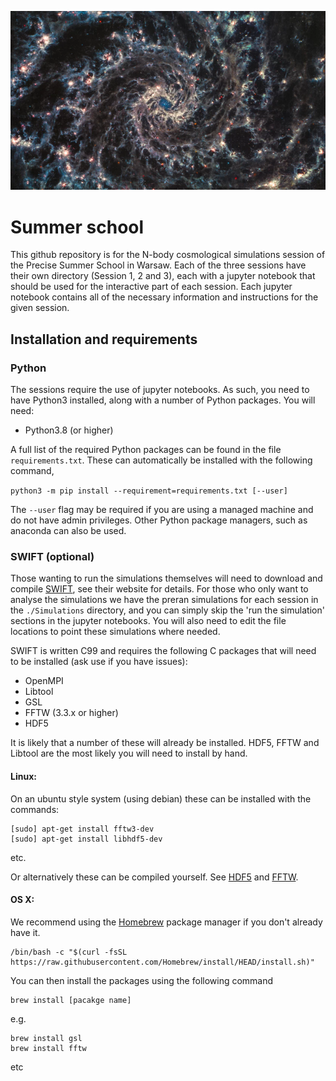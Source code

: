 ![](original.webp)

# Summer school

This github repository is for the N-body cosmological simulations session of the Precise Summer School in Warsaw. Each of the three sessions have their own directory (Session 1, 2 and 3), each with a jupyter notebook that should be used for the interactive part of each session. Each jupyter notebook contains all of the necessary information and instructions for the given session.

## Installation and requirements

### Python

The sessions require the use of jupyter notebooks. As such, you need to have Python3 installed, along with a number of Python packages. You will need:

- Python3.8 (or higher)

A full list of the required Python packages can be found in the file `requirements.txt`. These can automatically be installed with the following command,

`python3 -m pip install --requirement=requirements.txt [--user]`

The `--user` flag may be required if you are using a managed machine and do not have admin privileges. Other Python package managers, such as anaconda can also be used.

### SWIFT (optional)

Those wanting to run the simulations themselves will need to download and compile [SWIFT](https://swift.dur.ac.uk/docs/index.html), see their website for details. For those who only want to analyse the simulations we have the preran simulations for each session in the `./Simulations` directory, and you can simply skip the 'run the simulation' sections in the jupyter notebooks. You will also need to edit the file locations to point these simulations where needed.

SWIFT is written C99 and requires the following C packages that will need to be installed (ask use if you have issues):

- OpenMPI
- Libtool
- GSL
- FFTW (3.3.x or higher)
- HDF5

It is likely that a number of these will already be installed. HDF5, FFTW and Libtool are the most likely you will need to install by hand. 

#### Linux:

On an ubuntu style system (using debian) these can be installed with the commands:
```
[sudo] apt-get install fftw3-dev
[sudo] apt-get install libhdf5-dev
```
etc.

Or alternatively these can be compiled yourself. See [HDF5](https://www.hdfgroup.org/downloads/hdf5/) and [FFTW](https://www.fftw.org/download.html).

#### OS X:

We recommend using the [Homebrew](https://brew.sh/) package manager if you don't already have it.
```
/bin/bash -c "$(curl -fsSL https://raw.githubusercontent.com/Homebrew/install/HEAD/install.sh)"
```

You can then install the packages using the following command

```
brew install [pacakge name]
```
e.g.
```
brew install gsl
brew install fftw
```
etc
